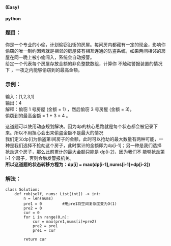 #### (Easy)
#### python

### 题目：
  你是一个专业的小偷，计划偷窃沿街的房屋。每间房内都藏有一定的现金，影响你偷窃的唯一制约因素就是相邻的房屋装有相互连通的防盗系统，如果两间相邻的房屋在同一晚上被小偷闯入，系统会自动报警。    
  给定一个代表每个房屋存放金额的非负整数数组，计算你 不触动警报装置的情况下 ，一夜之内能够偷窃到的最高金额。  

### 示例：

  输入：[1,2,3,1]  
  输出：4  
  解释：偷窃 1 号房屋 (金额 = 1) ，然后偷窃 3 号房屋 (金额 = 3)。  
       偷窃到的最高金额 = 1 + 3 = 4 。 

这道题可以使用动态规划解决。因为dp的核心思路就是每个状态都会被记录下来。所以不用担心会出来偷盗金额不是最大的情况   
我们定义dp[i]为偷盗第i间房子的金额，此时可以抢劫的最大数量有两种可能，一种是我们选择不抢劫这个房子，此时累计的金额即为dp[i-1]；另一种是我们选择抢劫这个房子，那么此前累计的最大金额只能是 dp[i-2]，因为我们不
能够抢劫第 i-1 个房子，否则会触发警报机关。  
**所以这道题的状态转移方程为：dp[i] = max(dp[i-1],nums[i-1]+dp[i-2])**

### 解法：
```
class Solution:
    def rob(self, nums: List[int]) -> int:
        n = len(nums)
        pre1 = 0         #用pre1将空间复杂度变为O(1)
        pre2 = 0
        cur = 0
        for i in range(0,n):
            cur = max(pre1,nums[i]+pre2)
            pre2 = pre1
            pre1 = cur

        return cur
```
